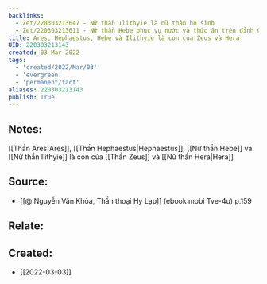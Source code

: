 ```yaml
---
backlinks:
  - Zet/220303213647 - Nữ thần Ilithyie là nữ thần hộ sinh
  - Zet/220303213611 - Nữ thần Hebe phục vụ nước và thức ăn trên đỉnh Olympus
title: Ares, Hephaestus, Hebe và Ilithyie là con của Zeus và Hera
UID: 220303213143
created: 03-Mar-2022
tags:
  - 'created/2022/Mar/03'
  - 'evergreen'
  - 'permanent/fact'
aliases: 220303213143
publish: True
---
```

## Notes:
[[Thần Ares|Ares]], [[Thần Hephaestus|Hephaestus]], [[Nữ thần Hebe]] và [[Nữ thần Ilithyie]] là con của [[Thần Zeus]] và [[Nữ thần Hera|Hera]]

## Source:
- [[@ Nguyễn Văn Khỏa, Thần thoại Hy Lạp]] (ebook mobi Tve-4u) p.159

## Relate:

## Created:
- [[2022-03-03]]

